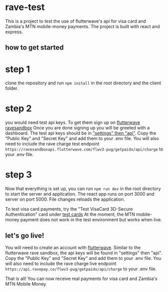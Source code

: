 # rave-test

This is a project to test the use of flutterwave's api for visa card and Zambia's MTN mobile-money payments.
The project is built with react and express.

## how to get started

# step 1
clone the repository and run `npm install` in the root directory and the client folder.

# step 2
you would need test api keys. To get them sign up on [flutterwave ravesandbox](https://ravesandbox.flutterwave.com/signup)
Once you are done signing up you will be greeted with a dashboard.
The test api keys should be in ["settings" then "api"](https://developer.flutterwave.com/changelog/how-to-get-your-staging-keys-from-the-rave-sandbox-environment).
Copy the "Public Key" and "Secret Key" and add them to your .env file.
You will also need to include the rave charge test endpoint `https://ravesandboxapi.flutterwave.com/flwv3-pug/getpaidx/api/charge` to your .env file.

# step 3

Now that everything is set up, you can run `npm run dev` in the root directory to start the server and application. The react app runs on port 3000 and server on port 5000. File changes reloads the application.

To test visa card payments, try the "Test VisaCard 3D-Secure Authentication" card under [test cards](https://developer.flutterwave.com/docs/test-cards)
At the moment, the MTN mobile-money payment does not work in the test environment but works when live.


## let's go live!
You will need to create an account with [flutterwave](https://rave.flutterwave.com/signup).
Similar to the flutterwave rave sandbox, the api keys will be found in "settings" then "api".
Copy the "Public Key" and "Secret Key" and add them to your .env file.
You will also need to include the rave charge live endpoint `https://api.ravepay.co/flwv3-pug/getpaidx/api/charge` to your .env file.

That is all! You can now receive real payments for visa card and Zambia's MTN Mobile Money.
